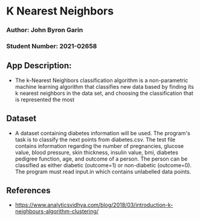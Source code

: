 # K Nearest Neighbors

### Author: John Byron Garin
### Student Number: 2021-02658

## App Description: 
- The k-Nearest Neighbors classification algorithm is a non-parametric machine learning algorithm that classifies new data based by finding its k nearest neighbors in the data set, and choosing the classification that is represented the most

## Dataset
- A dataset containing diabetes information will be used. The program's task is to classify the next points from diabetes.csv. The test file contains information regarding the number of pregnancies, glucose value, blood pressure, skin thickness, insulin value, bmi, diabetes pedigree function, age, and outcome of a person. The person can be classified as either diabetic (outcome=1) or non-diabetic (outcome=0). The program must read input.in which contains unlabelled data points.

## References
- https://www.analyticsvidhya.com/blog/2018/03/introduction-k-neighbours-algorithm-clustering/